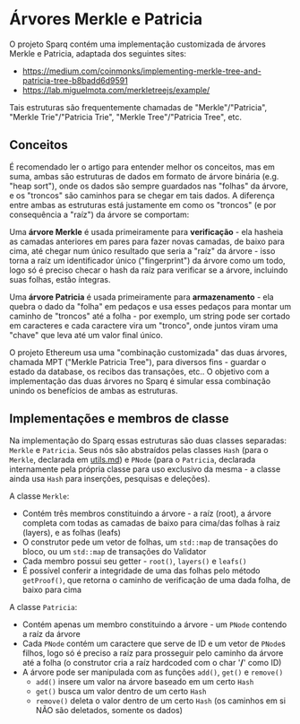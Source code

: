 # Árvores Merkle e Patricia

O projeto Sparq contém uma implementação customizada de árvores Merkle e Patricia, adaptada dos seguintes sites:

* https://medium.com/coinmonks/implementing-merkle-tree-and-patricia-tree-b8badd6d9591
* https://lab.miguelmota.com/merkletreejs/example/

Tais estruturas são frequentemente chamadas de "Merkle"/"Patricia", "Merkle Trie"/"Patricia Trie", "Merkle Tree"/"Patricia Tree", etc.

## Conceitos

É recomendado ler o artigo para entender melhor os conceitos, mas em suma, ambas são estruturas de dados em formato de árvore binária (e.g. "heap sort"), onde os dados são sempre guardados nas "folhas" da árvore, e os "troncos" são caminhos para se chegar em tais dados. A diferença entre ambas as estruturas está justamente em como os "troncos" (e por consequência a "raíz") da árvore se comportam:

Uma **árvore Merkle** é usada primeiramente para **verificação** - ela hasheia as camadas anteriores em pares para fazer novas camadas, de baixo para cima, até chegar num único resultado que seria a "raíz" da árvore - isso torna a raíz um identificador único ("fingerprint") da árvore como um todo, logo só é preciso checar o hash da raíz para verificar se a árvore, incluindo suas folhas, estão íntegras.

Uma **árvore Patricia** é usada primeiramente para **armazenamento** - ela quebra o dado da "folha" em pedaços e usa esses pedaços para montar um caminho de "troncos" até a folha - por exemplo, um string pode ser cortado em caracteres e cada caractere vira um "tronco", onde juntos viram uma "chave" que leva até um valor final único.

O projeto Ethereum usa uma "combinação customizada" das duas árvores, chamada MPT ("Merkle Patricia Tree"), para diversos fins - guardar o estado da database, os recibos das transações, etc.. O objetivo com a implementação das duas árvores no Sparq é simular essa combinação unindo os benefícios de ambas as estruturas.

## Implementações e membros de classe

Na implementação do Sparq essas estruturas são duas classes separadas: `Merkle` e `Patricia`. Seus nós são abstraídos pelas classes `Hash` (para o `Merkle`, declarada em [utils.md](utils.md)) e `PNode` (para o `Patricia`, declarada internamente pela própria classe para uso exclusivo da mesma - a classe ainda usa `Hash` para inserções, pesquisas e deleções).

A classe `Merkle`:
* Contém três membros constituindo a árvore - a raíz (root), a árvore completa com todas as camadas de baixo para cima/das folhas à raiz (layers), e as folhas (leafs)
* O construtor pede um vetor de folhas, um `std::map` de transações do bloco, ou um `std::map` de transações do Validator
* Cada membro possui seu getter - `root()`, `layers()` e `leafs()`
* É possível conferir a integridade de uma das folhas pelo método `getProof()`, que retorna o caminho de verificação de uma dada folha, de baixo para cima

A classe `Patricia`:
* Contém apenas um membro constituindo a árvore - um `PNode` contendo a raíz da árvore
* Cada `PNode` contém um caractere que serve de ID e um vetor de `PNode`s filhos, logo só é preciso a raíz para prosseguir pelo caminho da árvore até a folha (o construtor cria a raíz hardcoded com o char '**/**' como ID)
* A árvore pode ser manipulada com as funções `add()`, `get()` e `remove()`
  * `add()` insere um valor na árvore baseado em um certo `Hash`
  * `get()` busca um valor dentro de um certo `Hash`
  * `remove()` deleta o valor dentro de um certo `Hash` (os caminhos em si NÃO são deletados, somente os dados)

